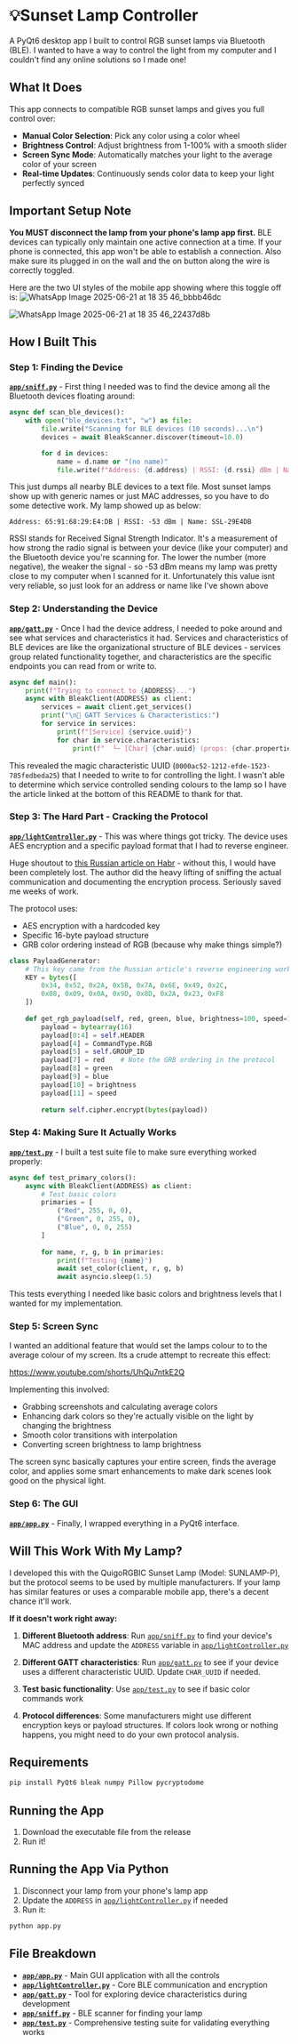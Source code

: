 # 💡Sunset Lamp Controller

A PyQt6 desktop app I built to control RGB sunset lamps via Bluetooth (BLE). I wanted to have a way to control the light from my computer and I couldn't find any online solutions so I made one!

## What It Does

This app connects to compatible RGB sunset lamps and gives you full control over:
- **Manual Color Selection**: Pick any color using a color wheel
- **Brightness Control**: Adjust brightness from 1-100% with a smooth slider
- **Screen Sync Mode**: Automatically matches your light to the average color of your screen
- **Real-time Updates**: Continuously sends color data to keep your light perfectly synced

## Important Setup Note

**You MUST disconnect the lamp from your phone's lamp app first.** BLE devices can typically only maintain one active connection at a time. If your phone is connected, this app won't be able to establish a connection. Also make sure its plugged in on the wall and the on button along the wire is correctly toggled.

Here are the two UI styles of the mobile app showing where this toggle off is:
![WhatsApp Image 2025-06-21 at 18 35 46_bbbb46dc](https://github.com/user-attachments/assets/e20b23cf-666c-486e-b090-3a29ff2e56f0)

![WhatsApp Image 2025-06-21 at 18 35 46_22437d8b](https://github.com/user-attachments/assets/cfb1ad2d-af34-41e2-b12a-12d5e50384a9)

## How I Built This

### Step 1: Finding the Device

**[`app/sniff.py`](app/sniff.py)** - First thing I needed was to find the device among all the Bluetooth devices floating around:

```python
async def scan_ble_devices():
    with open("ble_devices.txt", "w") as file:
        file.write("Scanning for BLE devices (10 seconds)...\n")
        devices = await BleakScanner.discover(timeout=10.0)

        for d in devices:
            name = d.name or "(no name)"
            file.write(f"Address: {d.address} | RSSI: {d.rssi} dBm | Name: {name}\n")
```

This just dumps all nearby BLE devices to a text file. Most sunset lamps show up with generic names or just MAC addresses, so you have to do some detective work. My lamp showed up as below:

```
Address: 65:91:68:29:E4:DB | RSSI: -53 dBm | Name: SSL-29E4DB
```

RSSI stands for Received Signal Strength Indicator. It's a measurement of how strong the radio signal is between your device (like your computer) and the Bluetooth device you're scanning for. The lower the number (more negative), the weaker the signal - so -53 dBm means my lamp was pretty close to my computer when I scanned for it. Unfortunately this value isnt very reliable, so just look for an address or name like I've shown above


### Step 2: Understanding the Device

**[`app/gatt.py`](app/gatt.py)** - Once I had the device address, I needed to poke around and see what services and characteristics it had. Services and characteristics of BLE devices are like the organizational structure of BLE devices - services group related functionality together, and characteristics are the specific endpoints you can read from or write to.

```python
async def main():
    print(f"Trying to connect to {ADDRESS}...")
    async with BleakClient(ADDRESS) as client:
        services = await client.get_services()
        print("\n🧩 GATT Services & Characteristics:")
        for service in services:
            print(f"[Service] {service.uuid}")
            for char in service.characteristics:
                print(f"  └─ [Char] {char.uuid} (props: {char.properties})")
```

This revealed the magic characteristic UUID (`0000ac52-1212-efde-1523-785fedbeda25`) that I needed to write to for controlling the light. I wasn't able to determine which service controlled sending colours to the lamp so I have the article linked at the bottom of this README to thank for that.

### Step 3: The Hard Part - Cracking the Protocol

**[`app/lightController.py`](app/lightController.py)** - This was where things got tricky. The device uses AES encryption and a specific payload format that I had to reverse engineer. 

Huge shoutout to [this Russian article on Habr](https://habr.com/ru/articles/722412/) - without this, I would have been completely lost. The author did the heavy lifting of sniffing the actual communication and documenting the encryption process. Seriously saved me weeks of work.

The protocol uses:
- AES encryption with a hardcoded key
- Specific 16-byte payload structure
- GRB color ordering instead of RGB (because why make things simple?)

```python
class PayloadGenerator:
    # This key came from the Russian article's reverse engineering work
    KEY = bytes([
        0x34, 0x52, 0x2A, 0x5B, 0x7A, 0x6E, 0x49, 0x2C,
        0x08, 0x09, 0x0A, 0x9D, 0x8D, 0x2A, 0x23, 0xF8
    ])
    
    def get_rgb_payload(self, red, green, blue, brightness=100, speed=100):
        payload = bytearray(16)
        payload[0:4] = self.HEADER
        payload[4] = CommandType.RGB
        payload[5] = self.GROUP_ID
        payload[7] = red    # Note the GRB ordering in the protocol
        payload[8] = green
        payload[9] = blue
        payload[10] = brightness
        payload[11] = speed
        
        return self.cipher.encrypt(bytes(payload))
```

### Step 4: Making Sure It Actually Works

**[`app/test.py`](app/test.py)** - I built a test suite file to make sure everything worked properly:

```python
async def test_primary_colors():
    async with BleakClient(ADDRESS) as client:
        # Test basic colors
        primaries = [
            ("Red", 255, 0, 0),
            ("Green", 0, 255, 0),
            ("Blue", 0, 0, 255)
        ]
        
        for name, r, g, b in primaries:
            print(f"Testing {name}")
            await set_color(client, r, g, b)
            await asyncio.sleep(1.5)
```

This tests everything I needed like basic colors and brightness levels that I wanted for my implementation.

### Step 5: Screen Sync

I wanted an additional feature that would set the lamps colour to to the average colour of my screen. Its a crude attempt to recreate this effect:

https://www.youtube.com/shorts/UhQu7ntkE2Q

Implementing this involved:
- Grabbing screenshots and calculating average colors
- Enhancing dark colors so they're actually visible on the light by changing the brightness
- Smooth color transitions with interpolation
- Converting screen brightness to lamp brightness

The screen sync basically captures your entire screen, finds the average color, and applies some smart enhancements to make dark scenes look good on the physical light.

### Step 6: The GUI

**[`app/app.py`](app/app.py)** - Finally, I wrapped everything in a PyQt6 interface.

## Will This Work With My Lamp?

I developed this with the QuigoRGBIC Sunset Lamp (Model: SUNLAMP-P), but the protocol seems to be used by multiple manufacturers. If your lamp has similar features or uses a comparable mobile app, there's a decent chance it'll work.

**If it doesn't work right away:**

1. **Different Bluetooth address**: Run [`app/sniff.py`](app/sniff.py) to find your device's MAC address and update the `ADDRESS` variable in [`app/lightController.py`](app/lightController.py)

2. **Different GATT characteristics**: Run [`app/gatt.py`](app/gatt.py) to see if your device uses a different characteristic UUID. Update `CHAR_UUID` if needed.

3. **Test basic functionality**: Use [`app/test.py`](app/test.py) to see if basic color commands work

4. **Protocol differences**: Some manufacturers might use different encryption keys or payload structures. If colors look wrong or nothing happens, you might need to do your own protocol analysis.

## Requirements

```bash
pip install PyQt6 bleak numpy Pillow pycryptodome
```

## Running the App

1. Download the executable file from the release
2. Run it!

## Running the App Via Python

1. Disconnect your lamp from your phone's lamp app
2. Update the `ADDRESS` in [`app/lightController.py`](app/lightController.py) if needed
3. Run it:

```bash
python app.py
```

## File Breakdown

- **[`app/app.py`](app/app.py)** - Main GUI application with all the controls
- **[`app/lightController.py`](app/lightController.py)** - Core BLE communication and encryption
- **[`app/gatt.py`](app/gatt.py)** - Tool for exploring device characteristics during development
- **[`app/sniff.py`](app/sniff.py)** - BLE scanner for finding your lamp
- **[`app/test.py`](app/test.py)** - Comprehensive testing suite for validating everything works
